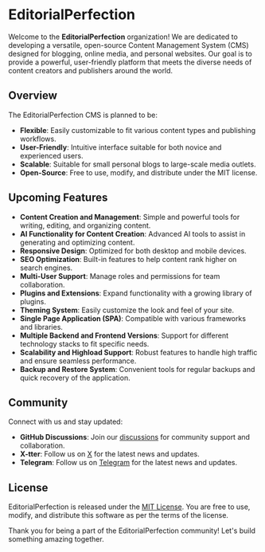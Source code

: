 # EditorialPerfection

Welcome to the **EditorialPerfection** organization! 
We are dedicated to developing a versatile, open-source Content Management System (CMS) designed for blogging, online media, and personal websites. 
Our goal is to provide a powerful, user-friendly platform that meets the diverse needs of content creators and publishers around the world.

## Overview

The EditorialPerfection CMS is planned to be:

- **Flexible**: Easily customizable to fit various content types and publishing workflows.
- **User-Friendly**: Intuitive interface suitable for both novice and experienced users.
- **Scalable**: Suitable for small personal blogs to large-scale media outlets.
- **Open-Source**: Free to use, modify, and distribute under the MIT license.

## Upcoming Features

- **Content Creation and Management**: Simple and powerful tools for writing, editing, and organizing content.
- **AI Functionality for Content Creation**: Advanced AI tools to assist in generating and optimizing content.
- **Responsive Design**: Optimized for both desktop and mobile devices.
- **SEO Optimization**: Built-in features to help content rank higher on search engines.
- **Multi-User Support**: Manage roles and permissions for team collaboration.
- **Plugins and Extensions**: Expand functionality with a growing library of plugins.
- **Theming System**: Easily customize the look and feel of your site.
- **Single Page Application (SPA)**: Compatible with various frameworks and libraries.
- **Multiple Backend and Frontend Versions**: Support for different technology stacks to fit specific needs.
- **Scalability and Highload Support**: Robust features to handle high traffic and ensure seamless performance.
- **Backup and Restore System**: Convenient tools for regular backups and quick recovery of the application.


## Community

Connect with us and stay updated:

- **GitHub Discussions**: Join our [discussions](https://github.com/orgs/EditorialPerfection/discussions) for community support and collaboration.
- **X-tter**: Follow us on [X](https://x.com/EditorialPerfection) for the latest news and updates.
- **Telegram**: Follow us on [Telegram](t.me/EditorialPerfection) for the latest news and updates.


## License

EditorialPerfection is released under the [MIT License](LICENSE). You are free to use, modify, and distribute this software as per the terms of the license.



Thank you for being a part of the EditorialPerfection community! Let's build something amazing together.

